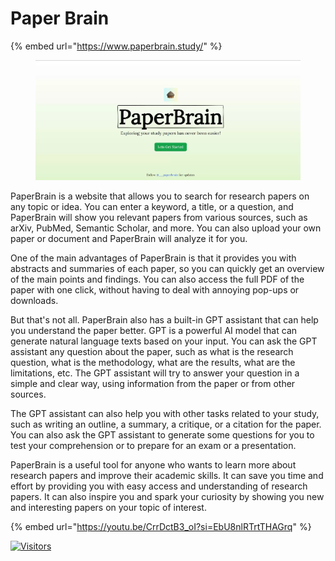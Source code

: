# Paper Brain

{% embed url="https://www.paperbrain.study/" %}

<figure><img src="../../.gitbook/assets/image (3).png" alt="" width="563"><figcaption></figcaption></figure>

PaperBrain is a website that allows you to search for research papers on any topic or idea. You can enter a keyword, a title, or a question, and PaperBrain will show you relevant papers from various sources, such as arXiv, PubMed, Semantic Scholar, and more. You can also upload your own paper or document and PaperBrain will analyze it for you.

One of the main advantages of PaperBrain is that it provides you with abstracts and summaries of each paper, so you can quickly get an overview of the main points and findings. You can also access the full PDF of the paper with one click, without having to deal with annoying pop-ups or downloads.

But that's not all. PaperBrain also has a built-in GPT assistant that can help you understand the paper better. GPT is a powerful AI model that can generate natural language texts based on your input. You can ask the GPT assistant any question about the paper, such as what is the research question, what is the methodology, what are the results, what are the limitations, etc. The GPT assistant will try to answer your question in a simple and clear way, using information from the paper or from other sources.

The GPT assistant can also help you with other tasks related to your study, such as writing an outline, a summary, a critique, or a citation for the paper. You can also ask the GPT assistant to generate some questions for you to test your comprehension or to prepare for an exam or a presentation.

PaperBrain is a useful tool for anyone who wants to learn more about research papers and improve their academic skills. It can save you time and effort by providing you with easy access and understanding of research papers. It can also inspire you and spark your curiosity by showing you new and interesting papers on your topic of interest.

{% embed url="https://youtu.be/CrrDctB3_oI?si=EbU8nlRTrtTHAGrq" %}

[![Visitors](https://api.visitorbadge.io/api/visitors?path=https%3A%2F%2Fgithub.com%2Fdrshahizan\&labelColor=%23697689\&countColor=%23555555\&style=plastic)](https://visitorbadge.io/status?path=https%3A%2F%2Fgithub.com%2Fdrshahizan)
